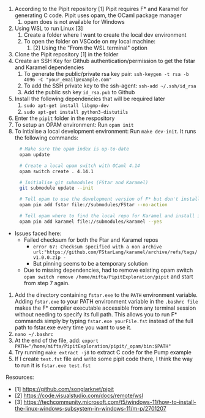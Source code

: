 1. According to the Pipit repository [1] Pipit requires F* and Karamel for generating C code. Pipit uses opam, the OCaml package manager 
   1. opam does is not available for Windows 
2. Using WSL to run Linux [3]
   1. Create a folder where I want to create the local dev environment
   2. To open the folder on VSCode on my local machine:
      1. [2] Using the "From the WSL terminal" option
3. Clone the Pipit repository [1] in the folder 
4. Create an SSH Key for Github authentication/permission to get the fstar and Karamel dependencies
   1. To generate the public/private rsa key pair: `ssh-keygen -t rsa -b 4096 -C "your_email@example.com"` 
   2. To add the SSH private key to the ssh-agent: `ssh-add ~/.ssh/id_rsa`
   3. Add the public ssh key `id_rsa.pub` to Github
5. Install the following dependencies that will be required later
   1. `sudo apt-get install libgmp-dev`
   2. `sudo apt-get install python3-distutils`
6. Enter the `pipit` folder in the respository
7. To setup an OPAM environment: Run `opam init`
8. To intialise a local development environment: Run `make dev-init`. It runs the following commands:
```sh
     # Make sure the opam index is up-to-date
     opam update

     # Create a local opam switch with OCaml 4.14
     opam switch create . 4.14.1

     # Initialise git submodules (FStar and Karamel)
     git submodule update --init

     # Tell opam to use the development version of F* but don't install it yet
     opam pin add fstar file://submodules/FStar --no-action

     # Tell opam where to find the local repo for Karamel and install it and F*
     opam pin add karamel file://submodules/karamel --yes
```
- Issues faced here:
    - Failed checksum for both the Ftar and Karamel repos
        - `error 67: Checksum specified with a non archive url:"https://github.com/FStarLang/karamel/archive/refs/tags/v1.0.0.zip -`
        - But pinning seems to be a temporary solution
    - Due to missing dependencies, had to remove existing opam switch `opam switch remove /home/mifta/PipitExploration/pipit` and start from step 7 again. 
              
1.  Add the directory containing `fstar.exe` to the `PATH` environment variable. Adding `fstar.exe` to your PATH environment variable in the `.bashrc file` makes the F* compiler executable accessible from any terminal session without needing to specify its full path. This  allows you to run F* commands simply by typing `fstar.exe yourFile.fst` instead of the full path to fstar.exe every time you want to use it.
   1. `nano ~/.bashrc`
   2. At the end of the file, add: `export PATH="/home/mifta/PipitExploration/pipit/_opam/bin:$PATH"`
2.  Try running `make extract -j8` to extract C code for the Pump example
3.  If I create  `test.fst` file and write some pipit code there, I think the way to run it is `fstar.exe test.fst`

Resources:
- [1] https://github.com/songlarknet/pipit
- [2] https://code.visualstudio.com/docs/remote/wsl
- [3] https://techcommunity.microsoft.com/t5/windows-11/how-to-install-the-linux-windows-subsystem-in-windows-11/m-p/2701207
